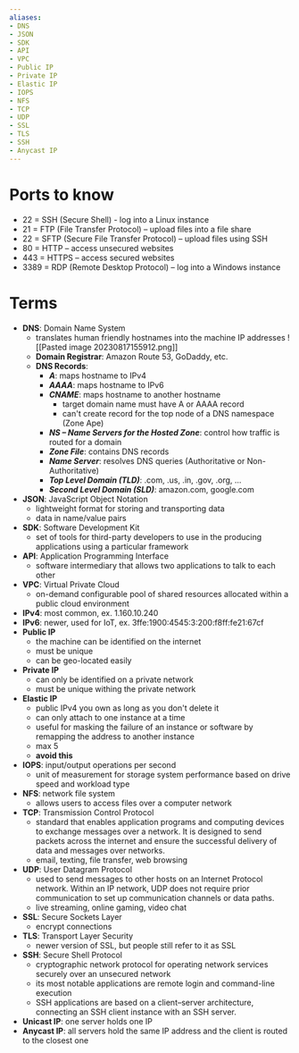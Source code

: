 ```yaml
---
aliases:
- DNS
- JSON
- SDK
- API
- VPC
- Public IP
- Private IP
- Elastic IP
- IOPS
- NFS
- TCP
- UDP
- SSL
- TLS
- SSH
- Anycast IP
---
```

# Ports to know
- 22 = SSH (Secure Shell) - log into a Linux instance
- 21 = FTP (File Transfer Protocol) – upload files into a file share
- 22 = SFTP (Secure File Transfer Protocol) – upload files using SSH
- 80 = HTTP – access unsecured websites
- 443 = HTTPS – access secured websites
- 3389 = RDP (Remote Desktop Protocol) – log into a Windows instance

# Terms
- **DNS**: Domain Name System
	- translates human friendly hostnames into the machine IP addresses
	![[Pasted image 20230817155912.png]]
	- **Domain Registrar**: Amazon Route 53, GoDaddy, etc.
	- **DNS Records**:
		- ***A***: maps hostname to IPv4
		- ***AAAA***: maps hostname to IPv6
		- ***CNAME***: maps hostname to another hostname
			- target domain name must have A or AAAA record
			- can't create record for the top node of a DNS namespace (Zone Ape)
		- ***NS – Name Servers for the Hosted Zone***: control how traffic is routed for a domain
		- ***Zone File***: contains DNS records
		- ***Name Server***: resolves DNS queries (Authoritative or Non-Authoritative)
		- ***Top Level Domain (TLD)***: .com, .us, .in, .gov, .org, …
		- ***Second Level Domain (SLD)***: amazon.com, google.com
- **JSON**: JavaScript Object Notation
	- lightweight format for storing and transporting data
	- data in name/value pairs
- **SDK**: Software Development Kit
	- set of tools for third-party developers to use in the producing applications using a particular framework
- **API**: Application Programming Interface
	- software intermediary that allows two applications to talk to each other
- **VPC**: Virtual Private Cloud
	- on-demand configurable pool of shared resources allocated within a public cloud environment
- **IPv4**: most common, ex. 1.160.10.240
- **IPv6**: newer, used for IoT, ex. 3ffe:1900:4545:3:200:f8ff:fe21:67cf
- **Public IP**
	- the machine can be identified on the internet
	- must be unique
	- can be geo-located easily
- **Private IP**
	- can only be identified on a private network
	- must be unique withing the private network
- **Elastic IP**
	- public IPv4 you own as long as you don't delete it
	- can only attach to one instance at a time
	- useful for masking the failure of an instance or software by remapping the address to another instance
	- max 5
	- **avoid this**
- **IOPS**: input/output operations per second
	- unit of measurement for storage system performance based on drive speed and workload type
- **NFS**: network file system
	- allows users to access files over a computer network
- **TCP**: Transmission Control Protocol
	- standard that enables application programs and computing devices to exchange messages over a network. It is designed to send packets across the internet and ensure the successful delivery of data and messages over networks.
	- email, texting, file transfer, web browsing
- **UDP**: User Datagram Protocol
	- used to send messages to other hosts on an Internet Protocol network. Within an IP network, UDP does not require prior communication to set up communication channels or data paths.
	- live streaming, online gaming, video chat
- **SSL**: Secure Sockets Layer
	- encrypt connections
- **TLS**: Transport Layer Security
	- newer version of SSL, but people still refer to it as SSL
- **SSH**: Secure Shell Protocol
	- cryptographic network protocol for operating network services securely over an unsecured network
	- its most notable applications are remote login and command-line execution 
	- SSH applications are based on a client–server architecture, connecting an SSH client instance with an SSH server.
- **Unicast IP**: one server holds one IP
- **Anycast IP**: all servers hold the same IP address and the client is routed to the closest one